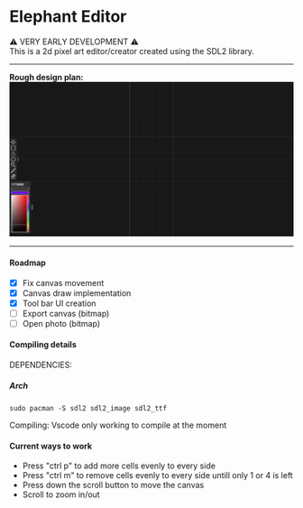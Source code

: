 # Elephant Editor
:warning: VERY EARLY DEVELOPMENT :warning:\
This is a 2d pixel art editor/creator created using the SDL2 library.

---
**Rough design plan:**
![Screenshot](/future/design_1.png)

---
#### Roadmap

- [x] Fix canvas movement
- [x] Canvas draw implementation
- [x] Tool bar UI creation
- [ ] Export canvas (bitmap)
- [ ] Open photo (bitmap)

#### Compiling details

DEPENDENCIES:
##### Arch 
    sudo pacman -S sdl2 sdl2_image sdl2_ttf
Compiling:
    Vscode only working to compile at the moment
#### Current ways to work

* Press "ctrl p" to add more cells evenly to every side
* Press "ctrl m" to remove cells evenly to every side untill only 1 or 4 is left 
* Press down the scroll button to move the canvas
* Scroll to zoom in/out
